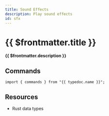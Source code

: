 ```yaml
---
title: Sound Effects
description: Play sound effects
id: sfx
---
```


# {{ $frontmatter.title }}

**{{ $frontmatter.description }}**

## Commands

```ts-vue
import { commands } from "{{ typedoc.name }}";
```

<PluginCommands :typedoc="typedoc" />

## Resources

<ul>
  <PluginSourceList :id="$frontmatter.id" />
  <li><a :href="`https://github.com/fastrepl/hypr/tree/main/crates/db/src/user`">Rust data types</a></li>
</ul>

<script setup lang="ts">
  import { useData } from "vitepress";
  import { data } from "../data/typedoc.data.mts";
  const { frontmatter } = useData();
  const typedoc = data[frontmatter.value.id];
</script>
